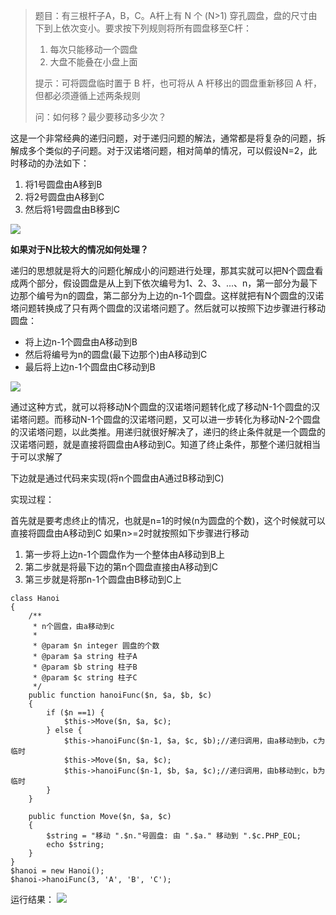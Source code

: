 >题目：有三根杆子A，B，C。A杆上有 N 个 (N>1) 穿孔圆盘，盘的尺寸由下到上依次变小。要求按下列规则将所有圆盘移至C杆：
>1. 每次只能移动一个圆盘
>2. 大盘不能叠在小盘上面
>
>提示：可将圆盘临时置于 B 杆，也可将从 A 杆移出的圆盘重新移回 A 杆，但都必须遵循上述两条规则
>
>问：如何移？最少要移动多少次？


这是一个非常经典的递归问题，对于递归问题的解法，通常都是将复杂的问题，拆解成多个类似的子问题。对于汉诺塔问题，相对简单的情况，可以假设N=2，此时移动的办法如下：

1. 将1号圆盘由A移到B
2. 将2号圆盘由A移到C
3. 然后将1号圆盘由B移到C

![](https://imgkr.cn-bj.ufileos.com/edb99a20-92a9-44e3-8e71-9ce57b8b1b16.png)


**如果对于N比较大的情况如何处理？**

递归的思想就是将大的问题化解成小的问题进行处理，那其实就可以把N个圆盘看成两个部分，假设圆盘是从上到下依次编号为1、2、3、...、n，第一部分为最下边那个编号为n的圆盘，第二部分为上边的n-1个圆盘。这样就把有N个圆盘的汉诺塔问题转换成了只有两个圆盘的汉诺塔问题了。然后就可以按照下边步骤进行移动圆盘：

* 将上边n-1个圆盘由A移动到B
* 然后将编号为n的圆盘(最下边那个)由A移动到C
* 最后将上边n-1个圆盘由C移动到B

![](https://imgkr.cn-bj.ufileos.com/926f6d91-f77d-4d12-957f-fdec92598cc7.png)


通过这种方式，就可以将移动N个圆盘的汉诺塔问题转化成了移动N-1个圆盘的汉诺塔问题。而移动N-1个圆盘的汉诺塔问题，又可以进一步转化为移动N-2个圆盘的汉诺塔问题，以此类推。用递归就很好解决了，递归的终止条件就是一个圆盘的汉诺塔问题，就是直接将圆盘由A移动到C。知道了终止条件，那整个递归就相当于可以求解了

下边就是通过代码来实现(将n个圆盘由A通过B移动到C)

实现过程：

首先就是要考虑终止的情况，也就是n=1的时候(n为圆盘的个数)，这个时候就可以直接将圆盘由A移动到C
如果n>=2时就按照如下步骤进行移动

1. 第一步将上边n-1个圆盘作为一个整体由A移动到B上
2. 第二步就是将最下边的第n个圆盘直接由A移动到C
3. 第三步就是将那n-1个圆盘由B移动到C上

```
class Hanoi
{
    /**
     * n个圆盘，由a移动到c
     *
     * @param $n integer 圆盘的个数
     * @param $a string 柱子A
     * @param $b string 柱子B
     * @param $c string 柱子C
     */
    public function hanoiFunc($n, $a, $b, $c)
    {
        if ($n ==1) {
            $this->Move($n, $a, $c);
        } else {
            $this->hanoiFunc($n-1, $a, $c, $b);//递归调用，由a移动到b，c为临时
            $this->Move($n, $a, $c);
            $this->hanoiFunc($n-1, $b, $a, $c);//递归调用，由b移动到c，b为临时
        }
    }

    public function Move($n, $a, $c)
    {
        $string = "移动 ".$n."号圆盘: 由 ".$a." 移动到 ".$c.PHP_EOL;
        echo $string;
    }
}
$hanoi = new Hanoi();
$hanoi->hanoiFunc(3, 'A', 'B', 'C');
```

运行结果：
![](https://imgkr.cn-bj.ufileos.com/e6a15424-76bc-40e9-89f0-83a815450126.png)


